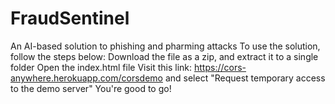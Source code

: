 # FraudSentinel
An AI-based solution to phishing and pharming attacks 
To use the solution, follow the steps below:
  Download the file as a zip, and extract it to a single folder
  Open the index.html file
  Visit this link: https://cors-anywhere.herokuapp.com/corsdemo and select "Request temporary access to the demo server" 
  You're good to go!

